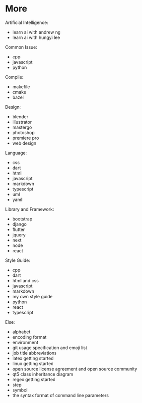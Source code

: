 # More

Artificial Intelligence:

*   learn ai with andrew ng
*   learn ai with hungyi lee

Common Issue:

*   cpp
*   javascript
*   python

Compile:

*   makefile
*   cmake
*   bazel

Design:

*   blender
*   illustrator
*   mastergo
*   photoshop
*   premiere pro
*   web design

Language:

*   css
*   dart
*   html
*   javascript
*   markdown
*   typescript
*   uml
*   yaml

Library and Framework:

*   bootstrap
*   django
*   flutter
*   jquery
*   next
*   node
*   react

Style Guide:

*   cpp
*   dart
*   html and css
*   javascript
*   markdown
*   my own style guide
*   python
*   react
*   typescript

Else:

*   alphabet
*   encoding format
*   environment
*   git usage specification and emoji list
*   job title abbreviations
*   latex getting started
*   linux getting started
*   open source license agreement and open source community
*   qt5 class inheritance diagram
*   regex getting started
*   step
*   symbol
*   the syntax format of command line parameters
